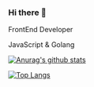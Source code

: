 ### Hi there 👋

FrontEnd Developer

JavaScript & Golang

[![Anurag's github stats](https://github-readme-stats.vercel.app/api?username=Simon-bin)](https://github.com/anuraghazra/github-readme-stats)

[![Top Langs](https://github-readme-stats.vercel.app/api/top-langs/?username=Simon-bin)](https://github.com/anuraghazra/github-readme-stats)
